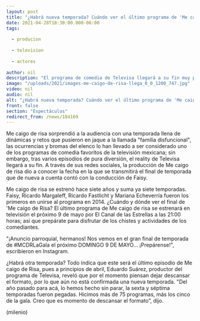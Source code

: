 ```yaml
---
layout: post
title: "¿Habrá nueva temporada? Cuándo ver el último programa de 'Me caigo de risa'"
date: 2021-04-28T18:30:00.000-06:00
tags:
  
  - producion
  
  - television
  
  - actores
  
author: nil
description: "El programa de comedia de Televisa llegará a su fin muy pronto; te compartimos cuándo se transmitirá el último episodio y si planean nueva temporada. "
image: "/uploads/2021/images-me-caigo-de-risa-llega_0_0_1200_747.jpg"
video: nil
audio: nil
alt: "¿Habrá nueva temporada? Cuándo ver el último programa de 'Me caigo de risa'"
front: false
section: "Espectáculos"
redirect_from: /news/184169
---
```


Me caigo de risa sorprendió a la audiencia con una temporada llena de dinámicas y retos que pusieron en jaque a la llamada "familia disfuncional", las ocurrencias  y bromas del elenco lo han llevado a ser considerado uno de los programas de comedia favoritos de la televisión mexicana; sin embargo, tras varios episodios de pura diversión, el reality de Televisa llegará a su fin.  A través de sus redes sociales, la producción de Me caigo de risa dio a conocer la fecha en la que se transmitirá el final de temporada que de nueva a cuenta contó con la conducción de Faisy.  

Me caigo de risa se estrenó hace siete años y suma ya siete temporadas. Faisy, Ricardo Margaleff, Ricardo Fastlicht y Mariana Echeverría fueron los primeros en unirse al programa en 2014.  ¿Cuándo y dónde ver el final de 'Me caigo de Risa? El último programa de Me caigo de risa se estrenará en televisión el próximo 9 de mayo por El Canal de las Estrellas a las 21:00 horas; así que prepárate para disfrutar de los chistes y actividades de los comediantes. 

"¡Anuncio parroquial, hermanos! Nos vemos en el gran final de temporada de #MCDRLaGala el próximo DOMINGO 9 DE MAYO... ¡Prepárense!", escribieron en Instagram.  

¿Habrá otra temporada? Todo indica que este será el último episodio de Me caigo de Risa, pues a principios de abril, Eduardo Suárez, productor del programa de Televisa, reveló que por el momento piensan dejar descansar el formato, por lo que aún no está confirmada una nueva temporada.  "Del año pasado para acá, lo hemos hecho sin parar, la sexta y séptima temporadas fueron pegadas. Hicimos más de 75 programas, más los cinco de la gala. Creo que es momento de descansar el formato”, dijo. 

(milenio)